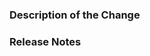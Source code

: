 ### Description of the Change
<!--

We must be able to understand the design of your change from this description.

If we can't get a good idea of what the code will be doing from the description here,
the pull request may be stalled or closed at the maintainers' discretion.

-->

### Release Notes
<!--

Please describe the changes in a single line that explains this improvement in
terms that a user can understand. This text will be used in osu!droid's release notes.

Examples:

- The game now allows you to save failed replays locally.
- Fixed an issue where the game crashes when a 2b map is loaded.
- Increased the performance of gameplay when there's too much notes on a map.

-->